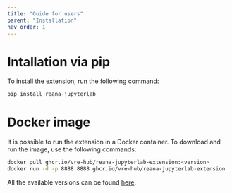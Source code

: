 ```yaml
---
title: "Guide for users"
parent: "Installation"
nav_order: 1
---
```


# Intallation via pip

To install the extension, run the following command:
```bash
pip install reana-jupyterlab
```

# Docker image
It is possible to run the extension in a Docker container. To download and run the image, use the following commands:
```bash
docker pull ghcr.io/vre-hub/reana-jupyterlab-extension:<version>
docker run -d -p 8888:8888 ghcr.io/vre-hub/reana-jupyterlab-extension
```

All the available versions can be found [here](https://github.com/vre-hub/reana-jupyterlab-extension/pkgs/container/reana-jupyterlab-extension).